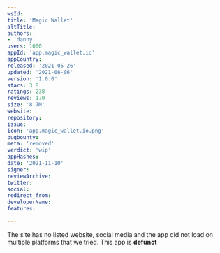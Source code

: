 ```yaml
---
wsId: 
title: 'Magic Wallet'
altTitle: 
authors:
- 'danny'
users: 1000
appId: 'app.magic_wallet.io'
appCountry: 
released: '2021-05-26'
updated: '2021-06-06'
version: '1.0.0'
stars: 3.8
ratings: 238
reviews: 170
size: '8.7M'
website: 
repository: 
issue: 
icon: 'app.magic_wallet.io.png'
bugbounty: 
meta: 'removed'
verdict: 'wip'
appHashes: 
date: '2021-11-10'
signer: 
reviewArchive: 
twitter: 
social: 
redirect_from: 
developerName: 
features: 

---
```


The site has no listed website, social media and the app did not load on multiple platforms that we tried. This app is **defunct**
